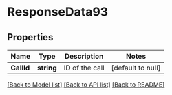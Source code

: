 # ResponseData93

## Properties
Name | Type | Description | Notes
------------ | ------------- | ------------- | -------------
**CallId** | **string** | ID of the call | [default to null]

[[Back to Model list]](../README.md#documentation-for-models) [[Back to API list]](../README.md#documentation-for-api-endpoints) [[Back to README]](../README.md)

